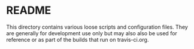 README
======
This directory contains various loose scripts and configuration 
files.  They are generally for development use only but may
also also be used for reference or as part of the builds that
run on travis-ci.org.

